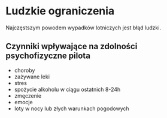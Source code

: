 # Ludzkie ograniczenia

Najczęstszym powodem wypadków lotniczych jest błąd ludzki.

## Czynniki wpływające na zdolności psychofizyczne pilota

- choroby
- zażywane leki
- stres
- spożycie alkoholu w ciągu ostatnich 8-24h
- zmęczenie
- emocje
- loty w nocy lub złych warunkach pogodowych

